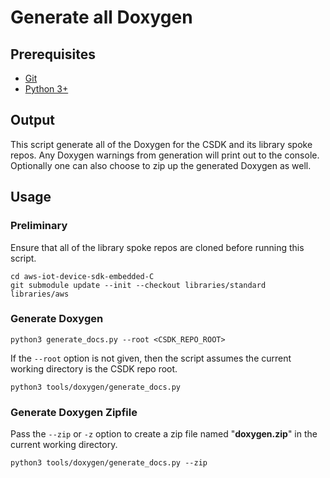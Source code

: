 # Generate all Doxygen

## Prerequisites

- [Git](https://git-scm.com/downloads/)
- [Python 3+](https://www.python.org/downloads/)

## Output

This script generate all of the Doxygen for the CSDK and its library spoke repos.
Any Doxygen warnings from generation will print out to the console.
Optionally one can also choose to zip up the generated Doxygen as well.

## Usage

### Preliminary

Ensure that all of the library spoke repos are cloned before running this script.

```console
cd aws-iot-device-sdk-embedded-C
git submodule update --init --checkout libraries/standard libraries/aws
```

### Generate Doxygen

```console
python3 generate_docs.py --root <CSDK_REPO_ROOT>
```

If the `--root` option is not given, then the script assumes the current working
directory is the CSDK repo root.

```console
python3 tools/doxygen/generate_docs.py
```

### Generate Doxygen Zipfile

Pass the `--zip` or `-z` option to create a zip file named "**doxygen.zip**" in the
current working directory.

```console
python3 tools/doxygen/generate_docs.py --zip
```
